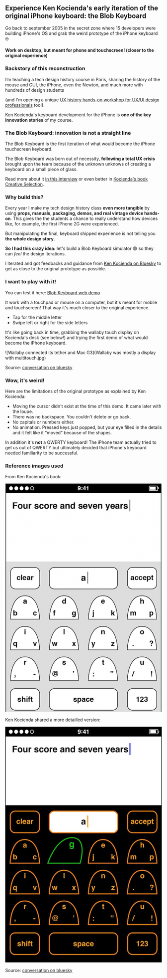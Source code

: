 ## Experience Ken Kocienda's early iteration of the original iPhone keyboard: the Blob Keyboard

Go back to september 2005 in the secret zone where 15 developers were building iPhone's OS and grab the weird prototype of the iPhone keyboard 🤓

#### Work on desktop, but meant for phone and touchscreen! (closer to the original experience)

### Backstory of this reconstruction

I’m teaching a tech design history course in Paris, sharing the history of the mouse and GUI, the iPhone, even the Newton, and much more with hundreds of design students 

(and I'm opening a unique [UX history hands-on workshop for UX/UI design professionals](http://juliendorra.com/atelier-histoire-ux/en/) too!).

Ken Kocienda's keyboard development for the iPhone is **one of the key innovation stories** of my course.

### The Blob Keyboard: innovation is not a straight line

The Blob Keyboard is the first iteration of what would become the iPhone touchscreen keyboard. 

The Blob Keyboard was born out of necessity, **following a total UX crisis** brought upon the team because of the unknown unknows of creating a keyboard on a small piece of glass. 

Read more about it [in this interview](https://qz.com/1380188/ken-kocienda-qa) or even better in [Kocienda's book Creative Selection](http://creativeselection.io).

### Why build this?

Every year I make my tech design history class **even more tangible** by using **props, manuals, packaging, demos, and real vintage device hands-on**. This gives the the students a chance to really understand how devices like, for example, the first iPhone 2G were experienced. 

But manipulating the final, keyboard shipped experience is not telling you **the whole design story**.

**So I had this crazy idea:** let's build a Blob Keyboard simulator 😅 so they can *feel* the design iterations.

I iterated and got feedbacks and guidance from [Ken Kocienda on Bluesky](https://bsky.app/profile/kocienda.bsky.social) to get as close to the original prototype as possible.

### I want to play with it!

You can test it here: [Blob Keyboard web demo](https://juliendorra.github.io/blob-keyboard-simulator/blob-keyboard-simulator.html)

It work with a touchpad or mouse on a computer, but it's meant for mobile and touchscreen! That way it's much closer to the original experience.

- Tap for the middle letter
- Swipe left or right for the side letters

It's like going back in time, grabbing the wallaby touch display on Kocienda's desk (see below!) and trying the first demo of what would become the iPhone keyboard.

![Wallaby connected its tether and Mac G3](Wallaby was mostly a display with multitouch.jpg)

Source: [conversation on bluesky](https://bsky.app/profile/kocienda.bsky.social/post/3llw4fa25tc2u)

### Wow, it's weird!

Here are the limitations of the original prototype as explained by Ken Kocienda:

 - Moving the cursor didn't exist at the time of this demo. It came later with the loupe.
 - There was no backspace. You couldn't delete or go back.
 - No capitals or numbers either.
 - No animation. Pressed keys just popped, but your eye filled in the details and it felt like it “moved” because of the shapes.

In addition it's **not** a QWERTY keyboard! The iPhone team actually tried to get us out of QWERTY but ultimately decided that iPhone's keyboard needed familiarity to be successful.

### Reference images used

From Ken Kocienda's book:

![blob-keyboard-book](blob-keyboard-book.png)

Ken Kocienda shared a more detailled version:

![blob-keyboard-bluesky](blob-keyboard-reference-kocienda.jpg)

Source: [conversation on bluesky](https://bsky.app/profile/kocienda.bsky.social/post/3llmuxfgud22i)

